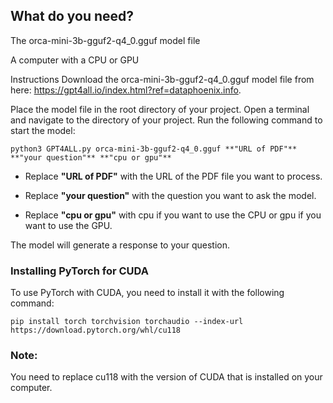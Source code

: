 ## What do you need?

The orca-mini-3b-gguf2-q4_0.gguf model file

A computer with a CPU or GPU

Instructions
Download the orca-mini-3b-gguf2-q4_0.gguf model file from here: https://gpt4all.io/index.html?ref=dataphoenix.info.

Place the model file in the root directory of your project.
Open a terminal and navigate to the directory of your project.
Run the following command to start the model:
```
python3 GPT4ALL.py orca-mini-3b-gguf2-q4_0.gguf **"URL of PDF"** **"your question"** **"cpu or gpu"**
```
- Replace **"URL of PDF"** with the URL of the PDF file you want to process.

- Replace **"your question"** with the question you want to ask the model.

- Replace **"cpu or gpu"** with cpu if you want to use the CPU or gpu if you want to use the GPU.

The model will generate a response to your question.

### Installing PyTorch for CUDA
To use PyTorch with CUDA, you need to install it with the following command:
```
pip install torch torchvision torchaudio --index-url https://download.pytorch.org/whl/cu118
```
### Note:

You need to replace cu118 with the version of CUDA that is installed on your computer.

